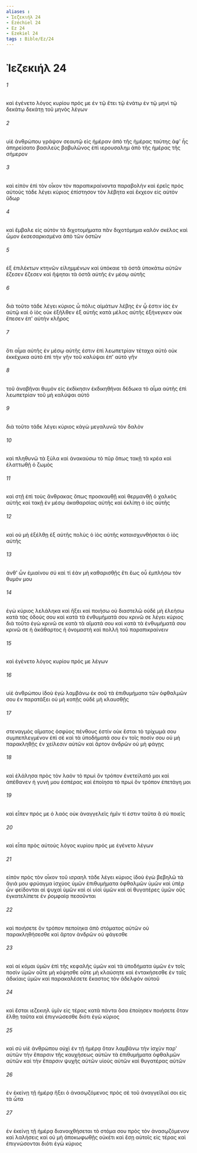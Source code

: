 ```yaml
---
aliases : 
- Ἰεζεκιήλ 24
- Ézéchiel 24
- Ez 24
- Ezekiel 24
tags : Bible/Ez/24
---
```


# Ἰεζεκιήλ 24

###### 1
καὶ ἐγένετο λόγος κυρίου πρός με ἐν τῷ ἔτει τῷ ἐνάτῳ ἐν τῷ μηνὶ τῷ δεκάτῳ δεκάτῃ τοῦ μηνὸς λέγων
###### 2
υἱὲ ἀνθρώπου γράψον σεαυτῷ εἰς ἡμέραν ἀπὸ τῆς ἡμέρας ταύτης ἀφ' ἧς ἀπηρείσατο βασιλεὺς βαβυλῶνος ἐπὶ ιερουσαλημ ἀπὸ τῆς ἡμέρας τῆς σήμερον
###### 3
καὶ εἰπὸν ἐπὶ τὸν οἶκον τὸν παραπικραίνοντα παραβολὴν καὶ ἐρεῖς πρὸς αὐτούς τάδε λέγει κύριος ἐπίστησον τὸν λέβητα καὶ ἔκχεον εἰς αὐτὸν ὕδωρ
###### 4
καὶ ἔμβαλε εἰς αὐτὸν τὰ διχοτομήματα πᾶν διχοτόμημα καλόν σκέλος καὶ ὦμον ἐκσεσαρκισμένα ἀπὸ τῶν ὀστῶν
###### 5
ἐξ ἐπιλέκτων κτηνῶν εἰλημμένων καὶ ὑπόκαιε τὰ ὀστᾶ ὑποκάτω αὐτῶν ἔζεσεν ἔζεσεν καὶ ἥψηται τὰ ὀστᾶ αὐτῆς ἐν μέσῳ αὐτῆς
###### 6
διὰ τοῦτο τάδε λέγει κύριος ὦ πόλις αἱμάτων λέβης ἐν ᾧ ἐστιν ἰὸς ἐν αὐτῷ καὶ ὁ ἰὸς οὐκ ἐξῆλθεν ἐξ αὐτῆς κατὰ μέλος αὐτῆς ἐξήνεγκεν οὐκ ἔπεσεν ἐπ' αὐτὴν κλῆρος
###### 7
ὅτι αἷμα αὐτῆς ἐν μέσῳ αὐτῆς ἐστιν ἐπὶ λεωπετρίαν τέταχα αὐτό οὐκ ἐκκέχυκα αὐτὸ ἐπὶ τὴν γῆν τοῦ καλύψαι ἐπ' αὐτὸ γῆν
###### 8
τοῦ ἀναβῆναι θυμὸν εἰς ἐκδίκησιν ἐκδικηθῆναι δέδωκα τὸ αἷμα αὐτῆς ἐπὶ λεωπετρίαν τοῦ μὴ καλύψαι αὐτό
###### 9
διὰ τοῦτο τάδε λέγει κύριος κἀγὼ μεγαλυνῶ τὸν δαλὸν
###### 10
καὶ πληθυνῶ τὰ ξύλα καὶ ἀνακαύσω τὸ πῦρ ὅπως τακῇ τὰ κρέα καὶ ἐλαττωθῇ ὁ ζωμὸς
###### 11
καὶ στῇ ἐπὶ τοὺς ἄνθρακας ὅπως προσκαυθῇ καὶ θερμανθῇ ὁ χαλκὸς αὐτῆς καὶ τακῇ ἐν μέσῳ ἀκαθαρσίας αὐτῆς καὶ ἐκλίπῃ ὁ ἰὸς αὐτῆς
###### 12
καὶ οὐ μὴ ἐξέλθῃ ἐξ αὐτῆς πολὺς ὁ ἰὸς αὐτῆς καταισχυνθήσεται ὁ ἰὸς αὐτῆς
###### 13
ἀνθ' ὧν ἐμιαίνου σύ καὶ τί ἐὰν μὴ καθαρισθῇς ἔτι ἕως οὗ ἐμπλήσω τὸν θυμόν μου
###### 14
ἐγὼ κύριος λελάληκα καὶ ἥξει καὶ ποιήσω οὐ διαστελῶ οὐδὲ μὴ ἐλεήσω κατὰ τὰς ὁδούς σου καὶ κατὰ τὰ ἐνθυμήματά σου κρινῶ σε λέγει κύριος διὰ τοῦτο ἐγὼ κρινῶ σε κατὰ τὰ αἵματά σου καὶ κατὰ τὰ ἐνθυμήματά σου κρινῶ σε ἡ ἀκάθαρτος ἡ ὀνομαστὴ καὶ πολλὴ τοῦ παραπικραίνειν
###### 15
καὶ ἐγένετο λόγος κυρίου πρός με λέγων
###### 16
υἱὲ ἀνθρώπου ἰδοὺ ἐγὼ λαμβάνω ἐκ σοῦ τὰ ἐπιθυμήματα τῶν ὀφθαλμῶν σου ἐν παρατάξει οὐ μὴ κοπῇς οὐδὲ μὴ κλαυσθῇς
###### 17
στεναγμὸς αἵματος ὀσφύος πένθους ἐστίν οὐκ ἔσται τὸ τρίχωμά σου συμπεπλεγμένον ἐπὶ σὲ καὶ τὰ ὑποδήματά σου ἐν τοῖς ποσίν σου οὐ μὴ παρακληθῇς ἐν χείλεσιν αὐτῶν καὶ ἄρτον ἀνδρῶν οὐ μὴ φάγῃς
###### 18
καὶ ἐλάλησα πρὸς τὸν λαὸν τὸ πρωὶ ὃν τρόπον ἐνετείλατό μοι καὶ ἀπέθανεν ἡ γυνή μου ἑσπέρας καὶ ἐποίησα τὸ πρωὶ ὃν τρόπον ἐπετάγη μοι
###### 19
καὶ εἶπεν πρός με ὁ λαός οὐκ ἀναγγελεῖς ἡμῖν τί ἐστιν ταῦτα ἃ σὺ ποιεῖς
###### 20
καὶ εἶπα πρὸς αὐτούς λόγος κυρίου πρός με ἐγένετο λέγων
###### 21
εἰπὸν πρὸς τὸν οἶκον τοῦ ισραηλ τάδε λέγει κύριος ἰδοὺ ἐγὼ βεβηλῶ τὰ ἅγιά μου φρύαγμα ἰσχύος ὑμῶν ἐπιθυμήματα ὀφθαλμῶν ὑμῶν καὶ ὑπὲρ ὧν φείδονται αἱ ψυχαὶ ὑμῶν καὶ οἱ υἱοὶ ὑμῶν καὶ αἱ θυγατέρες ὑμῶν οὓς ἐγκατελίπετε ἐν ῥομφαίᾳ πεσοῦνται
###### 22
καὶ ποιήσετε ὃν τρόπον πεποίηκα ἀπὸ στόματος αὐτῶν οὐ παρακληθήσεσθε καὶ ἄρτον ἀνδρῶν οὐ φάγεσθε
###### 23
καὶ αἱ κόμαι ὑμῶν ἐπὶ τῆς κεφαλῆς ὑμῶν καὶ τὰ ὑποδήματα ὑμῶν ἐν τοῖς ποσὶν ὑμῶν οὔτε μὴ κόψησθε οὔτε μὴ κλαύσητε καὶ ἐντακήσεσθε ἐν ταῖς ἀδικίαις ὑμῶν καὶ παρακαλέσετε ἕκαστος τὸν ἀδελφὸν αὐτοῦ
###### 24
καὶ ἔσται ιεζεκιηλ ὑμῖν εἰς τέρας κατὰ πάντα ὅσα ἐποίησεν ποιήσετε ὅταν ἔλθῃ ταῦτα καὶ ἐπιγνώσεσθε διότι ἐγὼ κύριος
###### 25
καὶ σύ υἱὲ ἀνθρώπου οὐχὶ ἐν τῇ ἡμέρᾳ ὅταν λαμβάνω τὴν ἰσχὺν παρ' αὐτῶν τὴν ἔπαρσιν τῆς καυχήσεως αὐτῶν τὰ ἐπιθυμήματα ὀφθαλμῶν αὐτῶν καὶ τὴν ἔπαρσιν ψυχῆς αὐτῶν υἱοὺς αὐτῶν καὶ θυγατέρας αὐτῶν
###### 26
ἐν ἐκείνῃ τῇ ἡμέρᾳ ἥξει ὁ ἀνασῳζόμενος πρὸς σὲ τοῦ ἀναγγεῖλαί σοι εἰς τὰ ὦτα
###### 27
ἐν ἐκείνῃ τῇ ἡμέρᾳ διανοιχθήσεται τὸ στόμα σου πρὸς τὸν ἀνασῳζόμενον καὶ λαλήσεις καὶ οὐ μὴ ἀποκωφωθῇς οὐκέτι καὶ ἔσῃ αὐτοῖς εἰς τέρας καὶ ἐπιγνώσονται διότι ἐγὼ κύριος
